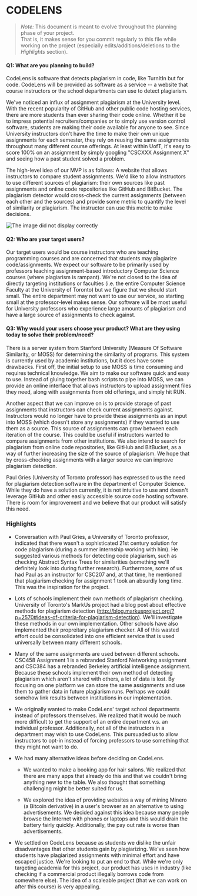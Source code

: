 # CODELENS

 > _Note:_ This document is meant to evolve throughout the planning phase of your project.    
 > That is, it makes sense for you commit regularly to this file while working on the project (especially edits/additions/deletions to the _Highlights_ section).

#### Q1: What are you planning to build?

CodeLens is software that detects plagiarism in code, like TurnItIn but for code. CodeLens will be provided as software as a service -- a website that course instructors or the school departments can use to detect plagiarism.

We've noticed an influx of assignment plagiarism at the University level. With the recent popularity of GitHub and other public code hosting services, there are more students than ever sharing their code online. Whether it be to impress potential recruiters/companies or to simply use version control software, students are making their code available for anyone to see. Since University instructors don't have the time to make their own unique assignments for each semester, they rely on reusing the same assignments throughout many different course offerings. At least within UofT, it's easy to score 100% on an assignment by simply googling "CSCXXX Assignment X" and seeing how a past student solved a problem.

The high-level idea of our MVP is as follows: A website that allows instructors to compare student assignments. We'd like to allow instructors to use different sources of plagiarism: their own sources like past assignments and online code repositories like GitHub and BitBucket. The plagiarism detector would cross-check the current assignments (between each other and the sources) and provide some metric to quantify the level of similarity or plagiarism. The instructor can use this metric to make decisions.

![The image did not display correctly](https://i.imgur.com/5W8Iy5T.jpg "Layout")

#### Q2: Who are your target users?

Our target users would be course instructors who are teaching programming courses and are concerned that students may plagiarize code/assignments. We expect our software to be primarily used by professors teaching assignment-based introductory Computer Science courses (where plagiarism is rampant). We're not closed to the idea of directly targeting institutions or faculties (i.e. the entire Computer Science Faculty at the University of Toronto) but we figure that we should start small. The entire department may not want to use our service, so starting small at the professor-level makes sense. Our software will be most useful for University professors who experience large amounts of plagiarism and have a large source of assignments to check against.

#### Q3: Why would your users choose your product? What are they using today to solve their problem/need?

There is a server system from Stanford University (Measure Of Software Similarity, or MOSS) for determining the similarity of programs. This system is currently used by academic institutions, but it does have some drawbacks. First off, the initial setup to use MOSS is time consuming and requires technical knowledge. We aim to make our software quick and easy to use. Instead of gluing together bash scripts to pipe into MOSS, we can provide an online interface that allows instructors to upload assignment files they need, along with assignments from old offerings, and simply hit RUN.

Another aspect that we can improve on is to provide storage of past assignments that instructors can check current assignments against. Instructors would no longer have to provide these assignments as an input into MOSS (which doesn't store any assignments) if they wanted to use them as a source. This source of assignments can grow between each iteration of the course. This could be useful if instructors wanted to compare assignments from other institutions. We also intend to search for plagiarism from online code repositories, like GitHub and BitBucket, as a way of further increasing the size of the source of plagiarism. We hope that by cross-checking assignments with a larger source we can improve plagiarism detection.

Paul Gries (University of Toronto professor) has expressed to us the need for plagiarism detection software in the department of Computer Science. While they do have a solution currently, it is not intuitive to use and doesn't leverage GitHub and other easily accessible source code hosting software. There is room for improvement and we believe that our product will satisfy this need.

### Highlights

- Conversation with Paul Gries, a University of Toronto professor, indicated that there wasn't a sophisticated 21st century solution for code plagiarism (during a summer internship working with him). He suggested various methods for detecting code plagiarism, such as checking Abstract Syntax Trees for similarities (something we'll definitely look into during further research). Furthermore, some of us had Paul as an instructor for CSC207 and, at that time, he mentioned that plagiarism checking for assignment 1 took an absurdly long time. This was the inspiration for the project.

- Lots of schools implement their own methods of plagiarism checking. University of Toronto's MarkUs project had a blog post about effective methods for plagiarism detection (http://blog.markusproject.org/?p=2570#ideas-of-criteria-for-plagiarism-detection). We'll investigate these methods in our own implementation. Other schools have also implemented their propreitary plagiarism checker. All of this wasted effort could be consolidated into one efficient service that is used universally between many different schools.

- Many of the same assignments are used between different schools. CSC458 Assignment 1 is a rebranded Stanford Networking assignment and CSC384 has a rebranded Berkeley artificial intelligence assignment. Because these schools implement their own method of detecting plagiarism which aren't shared with others, a lot of data is lost. By focusing on one platform we can store the same assignments and use them to gather data in future plagiarism runs. Perhaps we could somehow link results between institutions in our implementation.

- We originally wanted to make CodeLens' target school departments instead of professors themselves. We realized that it would be much more difficult to get the support of an entire department v.s. an individual professor. Additionally, not all of the instructors in a department may wish to use CodeLens. This pursuaded us to allow instructors to opt-in instead of forcing professors to use something that they might not want to do.

- We had many alternative ideas before deciding on CodeLens.

  - We wanted to make a booking app for hair salons. We realized that there are many apps that already do this and that we couldn't bring anything new to the table. We also thought that something challenging might be better suited for us.

  - We explored the idea of providing websites a way of mining Minero (a Bitcoin derivative) in a user's browser as an alternative to using advertisements. We decided against this idea because many people browse the Internet with phones or laptops and this would drain the battery fairly quickly. Additionally, the pay out rate is worse than advertisements.

 - We settled on CodeLens because as students we dislike the unfair disadvantages that other students gain by plagiarizing. We've seen how students have plagiarized assignments with minimal effort and have escaped justice. We're looking to put an end to that. While we're only targeting academia for this project, our product has uses in industry (like checking if a commercial product illegally borrows code from somewhere else). The idea of a scaleable project (that we can work on after this course) is very appealing.
